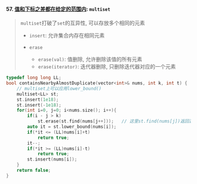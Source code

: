 #### 57. [值和下标之差都在给定的范围内](https://leetcode.cn/problems/7WqeDu/?favorite=e8X3pBZi): `multiset`

> `multiset`打破了`set`的互异性, 可以存放多个相同的元素
> 
> - `insert`: 允许集合内存在相同元素
> 
> - `erase`
>   - `erase(val)`: 值删除, 允许删除该值的所有元素
>   - `erase(iterator)`: 迭代器删除, 只删除迭代器对应的一个元素

```CPP
typedef long long LL;
bool containsNearbyAlmostDuplicate(vector<int>& nums, int k, int t) {
    // multiset上可以应用lower_bound()
    multiset<LL> st;
    st.insert(1e18);
    st.insert(-1e18);
    for(int i=0, j=0; i<nums.size(); i++){
        if(i - j > k)
            st.erase(st.find(nums[j++]));   // 这里st.find(nums[j])返回迭代器, 所以st.erase()只删除一个
        auto it = st.lower_bound(nums[i]);
        if(*it <= (LL)nums[i]+t)
            return true;
        it--;
        if(*it >= (LL)nums[i]-t)
            return true;
        st.insert(nums[i]);
    }
    return false;
}
```